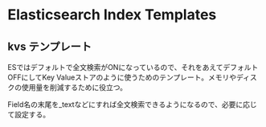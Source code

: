 # Elasticsearch Index Templates

## kvs テンプレート
ESではデフォルトで全文検索がONになっているので、それをあえてデフォルトOFFにしてKey Valueストアのように使うためのテンプレート。メモリやディスクの使用量を削減するために役立つ。

Field名の末尾を_textなどにすれば全文検索できるようになるので、必要に応じて設定する。
